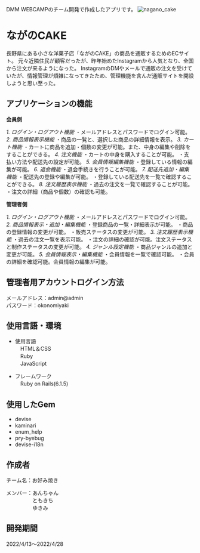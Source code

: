 DMM WEBCAMPのチーム開発で作成したアプリです。
![nagano_cake](https://user-images.githubusercontent.com/100661771/165200389-077c149d-b48c-440b-b009-8399e5df3fe9.jpg)

# ながのCAKE

長野県にある小さな洋菓子店「ながのCAKE」の商品を通販するためのECサイト。
元々近隣住民が顧客だったが、昨年始めたInstagramから人気となり、全国から注文が来るようになった。
InstagramのDMやメールで通販の注文を受けていたが、情報管理が煩雑になってきたため、管理機能を含んだ通販サイトを開設しようと思い至った。

## アプリケーションの機能

**会員側**

*1. ログイン・ログアウト機能*
 ・メールアドレスとパスワードでログイン可能。
*2. 商品情報表示機能*
 ・商品の一覧と、選択した商品の詳細情報を表示。
*3. カート機能*
 ・カートに商品を追加・個数の変更が可能。また、中身の編集や削除をすることができる。
*4. 注文機能*
 ・カートの中身を購入することが可能。
 ・支払い方法や配送先の設定が可能。
*5. 会員情報編集機能*
 ・登録している情報の編集が可能。
*6. 退会機能*
 ・退会手続きを行うことが可能。
*7. 配送先追加・編集機能*
 ・配送先の登録や編集が可能。
 ・登録している配送先を一覧で確認することができる。
*8. 注文履歴表示機能*
 ・過去の注文を一覧で確認することが可能。
 ・注文の詳細（商品や個数）の確認も可能。

**管理者側**

*1. ログイン・ログアウト機能*
 ・メールアドレスとパスワードでログイン可能。
*2. 商品情報表示・追加・編集機能*
 ・登録商品の一覧・詳細表示が可能。
 ・商品の登録情報の変更が可能。
 ・販売ステータスの変更が可能。
*3. 注文履歴表示機能*
 ・過去の注文一覧を表示可能。
 ・注文の詳細の確認が可能。注文ステータスと制作ステータスの変更が可能。
*4. ジャンル設定機能*
 ・商品ジャンルの追加と変更が可能。
*5. 会員情報表示・編集機能*
 ・会員情報を一覧で確認可能。
 ・会員の詳細を確認可能。会員情報の編集が可能。


## 管理者用アカウントログイン方法

メールアドレス：admin@admin  
パスワード：okonomiyaki

## 使用言語・環境

* 使用言語  
　HTML＆CSS  
　Ruby  
　JavaScript

* フレームワーク  
　Ruby on Rails(6.1.5)

## 使用したGem

* devise
* kaminari
* enum_help
* pry-byebug
* devise-i18n

## 作成者

チーム名：お好み焼き

メンバー：あんちゃん  
　　　　　ともきち  
　　　　　ゆきみ

## 開発期間

2022/4/13〜2022/4/28

